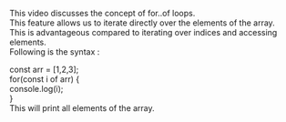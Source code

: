 This video discusses the concept of for..of loops.<br/>
This feature allows us to iterate directly over the elements of the array.<br/> 
This is advantageous compared to iterating over indices and accessing elements.<br/> 
Following is the syntax : <br/>

const arr = [1,2,3];<br/>
for(const i of arr) {<br/>
    console.log(i);<br/>
}<br/>
This will print all elements of the array. <br/>
